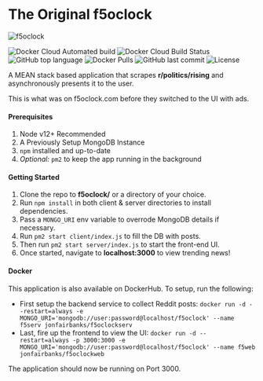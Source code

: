 # The Original f5oclock

![f5oclock](https://raw.githubusercontent.com/jonfairbanks/f5oclock/master/f5oclock.png)

![Docker Cloud Automated build](https://img.shields.io/docker/cloud/automated/jonfairbanks/f5oclockweb.svg)
![Docker Cloud Build Status](https://img.shields.io/docker/cloud/build/jonfairbanks/f5oclockweb.svg)
![GitHub top language](https://img.shields.io/github/languages/top/jonfairbanks/f5oclock.svg)
![Docker Pulls](https://img.shields.io/docker/pulls/jonfairbanks/f5oclockweb.svg)
![GitHub last commit](https://img.shields.io/github/last-commit/jonfairbanks/f5oclock.svg)
![License](https://img.shields.io/github/license/jonfairbanks/f5oclock.svg?style=flat)

A MEAN stack based application that scrapes **r/politics/rising** and asynchronously presents it to the user.

This is what was on f5oclock.com before they switched to the UI with ads. 

#### Prerequisites
1. Node v12+ Recommended
2. A Previously Setup MongoDB Instance
3. `npm` installed and up-to-date
4. *Optional:* `pm2` to keep the app running in the background

#### Getting Started
1. Clone the repo to **f5oclock/** or a directory of your choice.
2. Run `npm install` in both client & server directories to install dependencies.
3. Pass a `MONGO_URI` env variable to overrode MongoDB details if necessary.
4. Run `pm2 start client/index.js` to fill the DB with posts.
5. Then run `pm2 start server/index.js` to start the front-end UI.
6. Once started, navigate to **localhost:3000** to view trending news!

#### Docker
This application is also available on DockerHub. To setup, run the following:

- First setup the backend service to collect Reddit posts: `docker run -d --restart=always -e MONGO_URI='mongodb://user:password@localhost/f5oclock' --name f5serv jonfairbanks/f5oclockserv`
- Last, fire up the frontend to view the UI: `docker run -d --restart=always -p 3000:3000 -e MONGO_URI='mongodb://user:password@localhost/f5oclock' --name f5web jonfairbanks/f5oclockweb`

The application should now be running on Port 3000.
